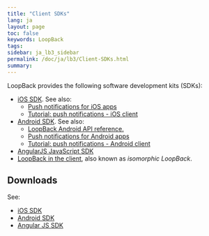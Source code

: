 ```yaml
---
title: "Client SDKs"
lang: ja
layout: page
toc: false
keywords: LoopBack
tags:
sidebar: ja_lb3_sidebar
permalink: /doc/ja/lb3/Client-SDKs.html
summary:
---
```


LoopBack provides the following software development kits (SDKs):

* [iOS SDK](iOS-SDK.html). See also:
  * [Push notifications for iOS apps](Push-notifications-for-iOS-apps.html)
  * [Tutorial: push notifications - iOS client](Push-notifications-for-iOS-apps.html)
* [Android SDK](Android-SDK.html). See also:
  * [LoopBack Android API reference.](http://apidocs.loopback.io/loopback-sdk-android/api/index.html)
  * [Push notifications for Android apps](Push-notifications-for-Android-apps.html)
  * [Tutorial: push notifications - Android client](Push-notifications-for-Android-apps.html)
* [AngularJS JavaScript SDK](AngularJS-JavaScript-SDK.html)
* [LoopBack in the client](LoopBack-in-the-client.html), also known as _isomorphic LoopBack_.

## Downloads

See:

* [iOS SDK](iOS-SDK.html)
* [Android SDK](Android-SDK.html)
* [Angular JS SDK](AngularJS-JavaScript-SDK.html)
